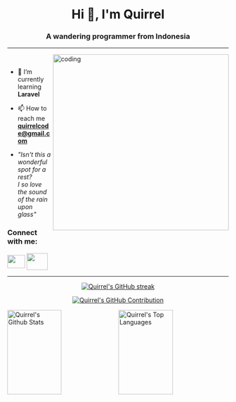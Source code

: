 <h1 align="center">Hi 👋, I'm Quirrel</h1>
<h3 align="center">A wandering programmer from Indonesia</h3>
<hr>
<img align="right" alt="coding" width="400" src="https://64.media.tumblr.com/f445a549b493120cac18da3630e24e0b/tumblr_oyjnm18Dta1vz51c1o1_500.gifv"

<p align="left"><br></p>

- 🌱 I’m currently learning **Laravel**

- 📫 How to reach me **quirrelcode@gmail.com**

- *"Isn't this a wonderful spot for a rest? <br> I so love the sound of the rain upon glass"*

<h3 align="left">Connect with me:</h3>
<p align="left">
<a href="https://www.instagram.com/notquirrel" target="blank"><img align="center" src="https://raw.githubusercontent.com/rahuldkjain/github-profile-readme-generator/master/src/images/icons/Social/instagram.svg" height="30" width="40" /></a>
<a href="https://discord.com/users/691797362452201503" target="blank"><img align="center" src="https://raw.githubusercontent.com/rahuldkjain/github-profile-readme-generator/master/src/images/icons/Social/discord.svg" height="38" width="48" /></a> 
</p>

<hr>

<p align="center">
  <a href="https://github.com/notquirrel">
    <img src="https://github-readme-streak-stats.herokuapp.com/?user=notquirrel&theme=radical&border=7F3FBF&background=0D1117" alt="Quirrel's GitHub streak"/>
  </a>
</p>

<p align="center">
  <a href="https://github.com/notquirrel">
    <img src="https://github-profile-summary-cards.vercel.app/api/cards/profile-details?username=notquirrel&theme=radical" alt="Quirrel's GitHub Contribution"/>
  </a>
</p>

<a> 
    <a href="https://github.com/notquirrel"><img alt="Quirrel's Github Stats" src="https://denvercoder1-github-readme-stats.vercel.app/api?username=notquirrel&show_icons=true&count_private=true&theme=react&border_color=7F3FBF&bg_color=0D1117&title_color=F85D7F&icon_color=F8D866" height="192px" width="49.5%"/></a>
  <a href="https://github.com/notquirrel"><img alt="Quirrel's Top Languages" src="https://denvercoder1-github-readme-stats.vercel.app/api/top-langs/?username=notquirrel&langs_count=8&layout=compact&theme=react&border_color=7F3FBF&bg_color=0D1117&title_color=F85D7F&icon_color=F8D866" height="192px" width="49.5%"/></a>
  <br/>
</a>
